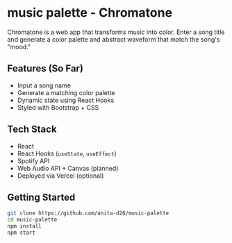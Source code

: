 # music palette - Chromatone

Chromatone is a web app that transforms music into color. Enter a song title and generate a color palette and abstract waveform that match the song's "mood."

## Features (So Far)
- Input a song name
- Generate a matching color palette
- Dynamic state using React Hooks
- Styled with Bootstrap + CSS

## Tech Stack
- React
- React Hooks (`useState`, `useEffect`)
- Spotify API
- Web Audio API + Canvas (planned)
- Deployed via Vercel (optional)

## Getting Started
```bash
git clone https://github.com/anita-d26/music-palette
cd music-palette
npm install
npm start